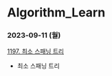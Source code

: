 # Algorithm_Learn
### 2023-09-11 (월)
[1197. 최소 스패닝 트리](https://www.acmicpc.net/problem/1197)
- 최소 스패닝 트리
